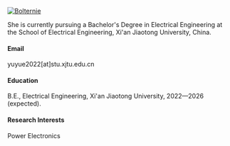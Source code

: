 [![Bolternie](https://img.shields.io/badge/Bolternie-github-blue?logo=github)](https://github.com/Bolternie)

She is currently pursuing a Bachelor's Degree in Electrical Engineering at the School of Electrical Engineering, Xi'an Jiaotong University, China.

#### Email
yuyue2022[at]stu.xjtu.edu.cn

#### Education
B.E., Electrical Engineering, Xi'an Jiaotong University, 2022—2026 (expected).

#### Research Interests
Power Electronics


